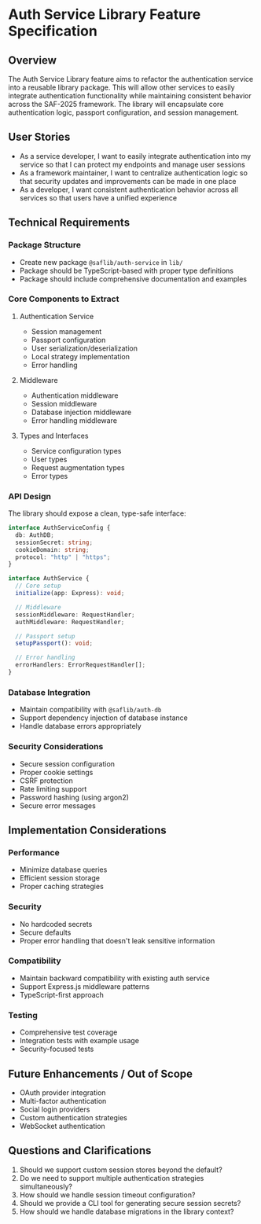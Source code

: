 # Auth Service Library Feature Specification

## Overview

The Auth Service Library feature aims to refactor the authentication service into a reusable library package. This will allow other services to easily integrate authentication functionality while maintaining consistent behavior across the SAF-2025 framework. The library will encapsulate core authentication logic, passport configuration, and session management.

## User Stories

- As a service developer, I want to easily integrate authentication into my service so that I can protect my endpoints and manage user sessions
- As a framework maintainer, I want to centralize authentication logic so that security updates and improvements can be made in one place
- As a developer, I want consistent authentication behavior across all services so that users have a unified experience

## Technical Requirements

### Package Structure

- Create new package `@saflib/auth-service` in `lib/`
- Package should be TypeScript-based with proper type definitions
- Package should include comprehensive documentation and examples

### Core Components to Extract

1. Authentication Service

   - Session management
   - Passport configuration
   - User serialization/deserialization
   - Local strategy implementation
   - Error handling

2. Middleware

   - Authentication middleware
   - Session middleware
   - Database injection middleware
   - Error handling middleware

3. Types and Interfaces
   - Service configuration types
   - User types
   - Request augmentation types
   - Error types

### API Design

The library should expose a clean, type-safe interface:

```typescript
interface AuthServiceConfig {
  db: AuthDB;
  sessionSecret: string;
  cookieDomain: string;
  protocol: "http" | "https";
}

interface AuthService {
  // Core setup
  initialize(app: Express): void;

  // Middleware
  sessionMiddleware: RequestHandler;
  authMiddleware: RequestHandler;

  // Passport setup
  setupPassport(): void;

  // Error handling
  errorHandlers: ErrorRequestHandler[];
}
```

### Database Integration

- Maintain compatibility with `@saflib/auth-db`
- Support dependency injection of database instance
- Handle database errors appropriately

### Security Considerations

- Secure session configuration
- Proper cookie settings
- CSRF protection
- Rate limiting support
- Password hashing (using argon2)
- Secure error messages

## Implementation Considerations

### Performance

- Minimize database queries
- Efficient session storage
- Proper caching strategies

### Security

- No hardcoded secrets
- Secure defaults
- Proper error handling that doesn't leak sensitive information

### Compatibility

- Maintain backward compatibility with existing auth service
- Support Express.js middleware patterns
- TypeScript-first approach

### Testing

- Comprehensive test coverage
- Integration tests with example usage
- Security-focused tests

## Future Enhancements / Out of Scope

- OAuth provider integration
- Multi-factor authentication
- Social login providers
- Custom authentication strategies
- WebSocket authentication

## Questions and Clarifications

1. Should we support custom session stores beyond the default?
2. Do we need to support multiple authentication strategies simultaneously?
3. How should we handle session timeout configuration?
4. Should we provide a CLI tool for generating secure session secrets?
5. How should we handle database migrations in the library context?
